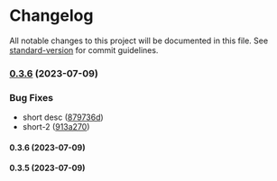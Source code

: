 # Changelog

All notable changes to this project will be documented in this file. See [standard-version](https://github.com/conventional-changelog/standard-version) for commit guidelines.

### [0.3.6](https://github.com/umtdlgc/version-control/compare/v0.3.5...v0.3.6) (2023-07-09)


### Bug Fixes

* short desc ([879736d](https://github.com/umtdlgc/version-control/commit/879736dbd0f3c6754f535dc3a2ef6fd446e31966))
* short-2 ([913a270](https://github.com/umtdlgc/version-control/commit/913a27011ac9397cbc9fb5bedcc5b457511ab907))

#### 0.3.6 (2023-07-09)

#### 0.3.5 (2023-07-09)
